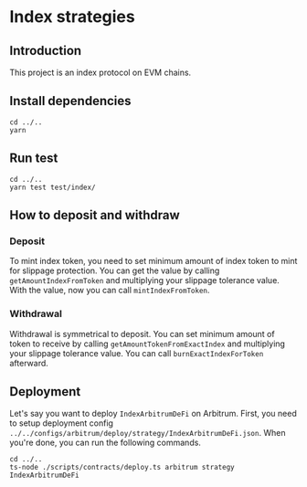 # Index strategies

## Introduction

This project is an index protocol on EVM chains.

## Install dependencies

```
cd ../..
yarn
```

## Run test

```
cd ../..
yarn test test/index/
```

## How to deposit and withdraw

### Deposit

To mint index token, you need to set minimum amount of index token to mint for slippage protection. You can get the value by calling `getAmountIndexFromToken` and multiplying your slippage tolerance value. With the value, now you can call `mintIndexFromToken`.

### Withdrawal

Withdrawal is symmetrical to deposit. You can set minimum amount of token to receive by calling `getAmountTokenFromExactIndex` and multiplying your slippage tolerance value. You can call `burnExactIndexForToken` afterward.

## Deployment

Let's say you want to deploy `IndexArbitrumDeFi` on Arbitrum. First, you need to setup deployment config `../../configs/arbitrum/deploy/strategy/IndexArbitrumDeFi.json`. When you're done, you can run the following commands.

```
cd ../..
ts-node ./scripts/contracts/deploy.ts arbitrum strategy IndexArbitrumDeFi
```
